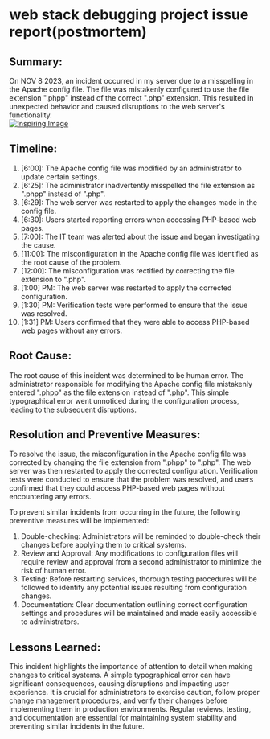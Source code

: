 # web stack debugging project issue report(postmortem)
<!-- postmortem -->
<!DOCTYPE html>
<html>
<head>

</head>
<body>
  <div class="section">
  <h2 class="summary">Summary:</h2>
  On NOV 8 2023, an incident occurred in my server due to a misspelling in the Apache config file. The file was mistakenly configured to use the file extension ".phpp" instead of the correct ".php" extension. This resulted in unexpected behavior and caused disruptions to the web server's functionality.
</div>
</div>

<!-- Insert your interactive image with a link here -->
<div class="image-container">
  <a href="">
    <img class="clickable-image" src="https://www.figma.com/community/thumbnail?resource_id=754026612866636376&resource_type=plugin" alt="Inspiring Image" />
  </a>
</div>

<div class="section">
  <h2 class="timeline">Timeline:</h2>
  <ol>
    <li>[6:00]: The Apache config file was modified by an administrator to update certain settings.</li>
    <li>[6:25]: The administrator inadvertently misspelled the file extension as ".phpp" instead of ".php".</li>
    <li>[6:29]: The web server was restarted to apply the changes made in the config file.</li>
    <li>[6:30]: Users started reporting errors when accessing PHP-based web pages.</li>
    <li>[7:00]: The IT team was alerted about the issue and began investigating the cause.</li>
    <li>[11:00]: The misconfiguration in the Apache config file was identified as the root cause of the problem.</li>
    <li>[12:00]: The misconfiguration was rectified by correcting the file extension to ".php".</li>
    <li>[1:00] PM: The web server was restarted to apply the corrected configuration.</li>
    <li>[1:30] PM: Verification tests were performed to ensure that the issue was resolved.</li>
    <li>[1:31] PM: Users confirmed that they were able to access PHP-based web pages without any errors.</li>
  </ol>
</div>

<div class="section">
  <h2 class="root-cause">Root Cause:</h2>
  The root cause of this incident was determined to be human error. The administrator responsible for modifying the Apache config file mistakenly entered ".phpp" as the file extension instead of ".php". This simple typographical error went unnoticed during the configuration process, leading to the subsequent disruptions.
</div>

<div class="section">
  <h2 class="resolution">Resolution and Preventive Measures:</h2>
  To resolve the issue, the misconfiguration in the Apache config file was corrected by changing the file extension from ".phpp" to ".php". The web server was then restarted to apply the corrected configuration. Verification tests were conducted to ensure that the problem was resolved, and users confirmed that they could access PHP-based web pages without encountering any errors.
  
  To prevent similar incidents from occurring in the future, the following preventive measures will be implemented:
  <ol>
    <li>Double-checking: Administrators will be reminded to double-check their changes before applying them to critical systems.</li>
    <li>Review and Approval: Any modifications to configuration files will require review and approval from a second administrator to minimize the risk of human error.</li>
    <li>Testing: Before restarting services, thorough testing procedures will be followed to identify any potential issues resulting from configuration changes.</li>
    <li>Documentation: Clear documentation outlining correct configuration settings and procedures will be maintained and made easily accessible to administrators.</li>
  </ol>
</div>

<div class="section">
  <h2 class="lessons">Lessons Learned:</h2>
  This incident highlights the importance of attention to detail when making changes to critical systems. A simple typographical error can have significant consequences, causing disruptions and impacting user experience. It is crucial for administrators to exercise caution, follow proper change management procedures, and verify their changes before implementing them in production environments. Regular reviews, testing, and documentation are essential for maintaining system stability and preventing similar incidents in the future.
</div>

</body>
</html>
